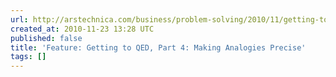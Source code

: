 ```yaml
---
url: http://arstechnica.com/business/problem-solving/2010/11/getting-to-qed-4.ars
created_at: 2010-11-23 13:28 UTC
published: false
title: 'Feature: Getting to QED, Part 4: Making Analogies Precise'
tags: []
---
```



